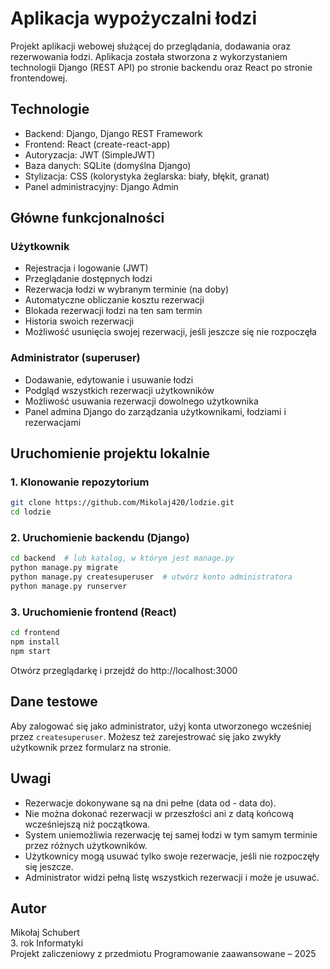# Aplikacja wypożyczalni łodzi

Projekt aplikacji webowej służącej do przeglądania, dodawania oraz rezerwowania łodzi. Aplikacja została stworzona z wykorzystaniem technologii Django (REST API) po stronie backendu oraz React po stronie frontendowej.

## Technologie

- Backend: Django, Django REST Framework
- Frontend: React (create-react-app)
- Autoryzacja: JWT (SimpleJWT)
- Baza danych: SQLite (domyślna Django)
- Stylizacja: CSS (kolorystyka żeglarska: biały, błękit, granat)
- Panel administracyjny: Django Admin

## Główne funkcjonalności

### Użytkownik
- Rejestracja i logowanie (JWT)
- Przeglądanie dostępnych łodzi
- Rezerwacja łodzi w wybranym terminie (na doby)
- Automatyczne obliczanie kosztu rezerwacji
- Blokada rezerwacji łodzi na ten sam termin
- Historia swoich rezerwacji
- Możliwość usunięcia swojej rezerwacji, jeśli jeszcze się nie rozpoczęła

### Administrator (superuser)
- Dodawanie, edytowanie i usuwanie łodzi
- Podgląd wszystkich rezerwacji użytkowników
- Możliwość usuwania rezerwacji dowolnego użytkownika
- Panel admina Django do zarządzania użytkownikami, łodziami i rezerwacjami

## Uruchomienie projektu lokalnie

### 1. Klonowanie repozytorium
```bash
git clone https://github.com/Mikolaj420/lodzie.git
cd lodzie
```

### 2. Uruchomienie backendu (Django)
```bash
cd backend  # lub katalog, w którym jest manage.py
python manage.py migrate
python manage.py createsuperuser  # utwórz konto administratora
python manage.py runserver
```

### 3. Uruchomienie frontend (React)
```bash
cd frontend
npm install
npm start
```

Otwórz przeglądarkę i przejdź do http://localhost:3000

## Dane testowe

Aby zalogować się jako administrator, użyj konta utworzonego wcześniej przez `createsuperuser`. Możesz też zarejestrować się jako zwykły użytkownik przez formularz na stronie.

## Uwagi

- Rezerwacje dokonywane są na dni pełne (data od - data do).
- Nie można dokonać rezerwacji w przeszłości ani z datą końcową wcześniejszą niż początkowa.
- System uniemożliwia rezerwację tej samej łodzi w tym samym terminie przez różnych użytkowników.
- Użytkownicy mogą usuwać tylko swoje rezerwacje, jeśli nie rozpoczęły się jeszcze.
- Administrator widzi pełną listę wszystkich rezerwacji i może je usuwać.

## Autor

Mikołaj Schubert  
3. rok Informatyki  
Projekt zaliczeniowy z przedmiotu Programowanie zaawansowane – 2025
